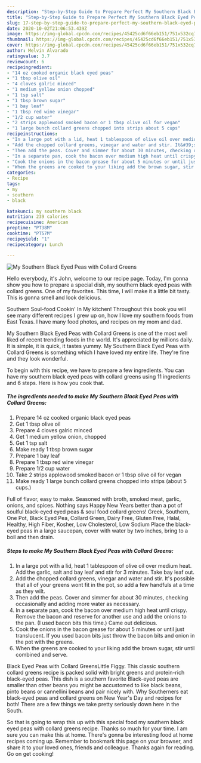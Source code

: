 ```yaml
---
description: "Step-by-Step Guide to Prepare Perfect My Southern Black Eyed Peas with Collard Greens"
title: "Step-by-Step Guide to Prepare Perfect My Southern Black Eyed Peas with Collard Greens"
slug: 17-step-by-step-guide-to-prepare-perfect-my-southern-black-eyed-peas-with-collard-greens
date: 2020-10-02T21:06:53.439Z
image: https://img-global.cpcdn.com/recipes/45425cd6f66eb151/751x532cq70/my-southern-black-eyed-peas-with-collard-greens-recipe-main-photo.jpg
thumbnail: https://img-global.cpcdn.com/recipes/45425cd6f66eb151/751x532cq70/my-southern-black-eyed-peas-with-collard-greens-recipe-main-photo.jpg
cover: https://img-global.cpcdn.com/recipes/45425cd6f66eb151/751x532cq70/my-southern-black-eyed-peas-with-collard-greens-recipe-main-photo.jpg
author: Melvin Alvarado
ratingvalue: 3.7
reviewcount: 6
recipeingredient:
- "14 oz cooked organic black eyed peas"
- "1 tbsp olive oil"
- "4 cloves galric minced"
- "1 medium yellow onion chopped"
- "1 tsp salt"
- "1 tbsp brown sugar"
- "1 bay leaf"
- "1 tbsp red wine vinegar"
- "1/2 cup water"
- "2 strips applewood smoked bacon or 1 tbsp olive oil for vegan"
- "1 large bunch collard greens chopped into strips about 5 cups"
recipeinstructions:
- "In a large pot with a lid, heat 1 tablespoon of olive oil over medium heat. Add the garlic, salt and bay leaf and stir for 3 minutes. Take bay leaf out."
- "Add the chopped collard greens, vinegar and water and stir. It&#39;s possible that all of your greens wont fit in the pot, so add a few handfuls at a time as they wilt."
- "Then add the peas. Cover and simmer for about 30 minutes, checking occasionally and adding more water as necessary."
- "In a separate pan, cook the bacon over medium high heat until crispy. Remove the bacon and reserve for another use and add the onions to the pan. (I used bacon bits this time.) Came out delicious."
- "Cook the onions in the bacon grease for about 5 minutes or until just translucent. If you used bacon bits just throw the bacon bits and onion in the pot with the greens."
- "When the greens are cooked to your liking add the brown sugar, stir until combined and serve."
categories:
- Recipe
tags:
- my
- southern
- black

katakunci: my southern black 
nutrition: 239 calories
recipecuisine: American
preptime: "PT38M"
cooktime: "PT57M"
recipeyield: "1"
recipecategory: Lunch

---
```



![My Southern Black Eyed Peas with Collard Greens](https://img-global.cpcdn.com/recipes/45425cd6f66eb151/751x532cq70/my-southern-black-eyed-peas-with-collard-greens-recipe-main-photo.jpg)

Hello everybody, it's John, welcome to our recipe page. Today, I'm gonna show you how to prepare a special dish, my southern black eyed peas with collard greens. One of my favorites. This time, I will make it a little bit tasty. This is gonna smell and look delicious.

Southern Soul-food Cookin&#39; In My kitchen! Throughout this book you will see many different recipes I grew up on, how I love my southern foods from East Texas. I have many food photos, and recipes on my mom and dad.

My Southern Black Eyed Peas with Collard Greens is one of the most well liked of recent trending foods in the world. It's appreciated by millions daily. It is simple, it is quick, it tastes yummy. My Southern Black Eyed Peas with Collard Greens is something which I have loved my entire life. They're fine and they look wonderful.


To begin with this recipe, we have to prepare a few ingredients. You can have my southern black eyed peas with collard greens using 11 ingredients and 6 steps. Here is how you cook that.

<!--inarticleads1-->

##### The ingredients needed to make My Southern Black Eyed Peas with Collard Greens:

1. Prepare 14 oz cooked organic black eyed peas
1. Get 1 tbsp olive oil
1. Prepare 4 cloves galric minced
1. Get 1 medium yellow onion, chopped
1. Get 1 tsp salt
1. Make ready 1 tbsp brown sugar
1. Prepare 1 bay leaf
1. Prepare 1 tbsp red wine vinegar
1. Prepare 1/2 cup water
1. Take 2 strips applewood smoked bacon or 1 tbsp olive oil for vegan
1. Make ready 1 large bunch collard greens chopped into strips (about 5 cups.)


Full of flavor, easy to make. Seasoned with broth, smoked meat, garlic, onions, and spices. Nothing says Happy New Years better than a pot of soulful black-eyed eyed peas &amp; soul food collard greens! Greek, Southern, One Pot, Black Eyed Pea, Collard Green, Dairy Free, Gluten Free, Halal, Healthy, High Fiber, Kosher, Low Cholesterol, Low Sodium Place the black-eyed peas in a large saucepan, cover with water by two inches, bring to a boil and then drain. 

<!--inarticleads2-->

##### Steps to make My Southern Black Eyed Peas with Collard Greens:

1. In a large pot with a lid, heat 1 tablespoon of olive oil over medium heat. Add the garlic, salt and bay leaf and stir for 3 minutes. Take bay leaf out.
1. Add the chopped collard greens, vinegar and water and stir. It&#39;s possible that all of your greens wont fit in the pot, so add a few handfuls at a time as they wilt.
1. Then add the peas. Cover and simmer for about 30 minutes, checking occasionally and adding more water as necessary.
1. In a separate pan, cook the bacon over medium high heat until crispy. Remove the bacon and reserve for another use and add the onions to the pan. (I used bacon bits this time.) Came out delicious.
1. Cook the onions in the bacon grease for about 5 minutes or until just translucent. If you used bacon bits just throw the bacon bits and onion in the pot with the greens.
1. When the greens are cooked to your liking add the brown sugar, stir until combined and serve.


Black Eyed Peas with Collard GreensLittle Figgy. This classic southern collard greens recipe is packed solid with bright greens and protein-rich black-eyed peas. This dish is a southern favorite Black-eyed peas are smaller than other beans you might be accustomed to like black beans, pinto beans or cannellini beans and pair nicely with. Why Southerners eat black-eyed peas and collard greens on New Year&#39;s Day and recipes for both! There are a few things we take pretty seriously down here in the South. 

So that is going to wrap this up with this special food my southern black eyed peas with collard greens recipe. Thanks so much for your time. I am sure you can make this at home. There's gonna be interesting food at home recipes coming up. Remember to bookmark this page on your browser, and share it to your loved ones, friends and colleague. Thanks again for reading. Go on get cooking!
